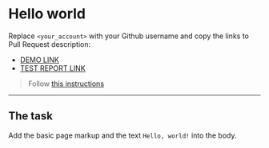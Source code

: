 # Hello world
Replace `<your_account>` with your Github username and copy the links to Pull Request description:
- [DEMO LINK](https://ivan-solovei.github.io/layout_hello-world/)
- [TEST REPORT LINK](https://ivan-solovei.github.io/layout_hello-world/report/html_report/)

> Follow [this instructions](https://github.com/mate-academy/layout_task-guideline#how-to-solve-the-layout-tasks-on-github)
___

## The task 
Add the basic page markup and the text `Hello, world!` into the body.
